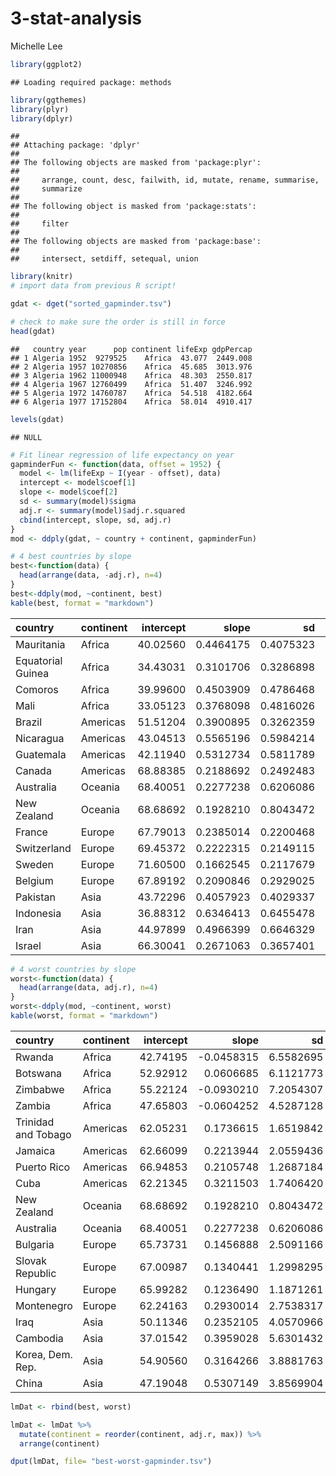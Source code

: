 # 3-stat-analysis
Michelle Lee  


```r
library(ggplot2)
```

```
## Loading required package: methods
```

```r
library(ggthemes)
library(plyr)
library(dplyr)
```

```
## 
## Attaching package: 'dplyr'
## 
## The following objects are masked from 'package:plyr':
## 
##     arrange, count, desc, failwith, id, mutate, rename, summarise,
##     summarize
## 
## The following object is masked from 'package:stats':
## 
##     filter
## 
## The following objects are masked from 'package:base':
## 
##     intersect, setdiff, setequal, union
```

```r
library(knitr)
# import data from previous R script!

gdat <- dget("sorted_gapminder.tsv")

# check to make sure the order is still in force
head(gdat)
```

```
##   country year      pop continent lifeExp gdpPercap
## 1 Algeria 1952  9279525    Africa  43.077  2449.008
## 2 Algeria 1957 10270856    Africa  45.685  3013.976
## 3 Algeria 1962 11000948    Africa  48.303  2550.817
## 4 Algeria 1967 12760499    Africa  51.407  3246.992
## 5 Algeria 1972 14760787    Africa  54.518  4182.664
## 6 Algeria 1977 17152804    Africa  58.014  4910.417
```

```r
levels(gdat)
```

```
## NULL
```

```r
# Fit linear regression of life expectancy on year
gapminderFun <- function(data, offset = 1952) {
  model <- lm(lifeExp ~ I(year - offset), data)
  intercept <- model$coef[1]
  slope <- model$coef[2]
  sd <- summary(model)$sigma
  adj.r <- summary(model)$adj.r.squared
  cbind(intercept, slope, sd, adj.r)
}
mod <- ddply(gdat, ~ country + continent, gapminderFun)

# 4 best countries by slope
best<-function(data) {
  head(arrange(data, -adj.r), n=4)
}
best<-ddply(mod, ~continent, best)
kable(best, format = "markdown")
```



|country           |continent | intercept|     slope|        sd|     adj.r|
|:-----------------|:---------|---------:|---------:|---------:|---------:|
|Mauritania        |Africa    |  40.02560| 0.4464175| 0.4075323| 0.9974417|
|Equatorial Guinea |Africa    |  34.43031| 0.3101706| 0.3286898| 0.9965555|
|Comoros           |Africa    |  39.99600| 0.4503909| 0.4786468| 0.9965358|
|Mali              |Africa    |  33.05123| 0.3768098| 0.4816026| 0.9949965|
|Brazil            |Americas  |  51.51204| 0.3900895| 0.3262359| 0.9978522|
|Nicaragua         |Americas  |  43.04513| 0.5565196| 0.5984214| 0.9964538|
|Guatemala         |Americas  |  42.11940| 0.5312734| 0.5811789| 0.9963301|
|Canada            |Americas  |  68.88385| 0.2188692| 0.2492483| 0.9960241|
|Australia         |Oceania   |  68.40051| 0.2277238| 0.6206086| 0.9776125|
|New Zealand       |Oceania   |  68.68692| 0.1928210| 0.8043472| 0.9489431|
|France            |Europe    |  67.79013| 0.2385014| 0.2200468| 0.9973870|
|Switzerland       |Europe    |  69.45372| 0.2222315| 0.2149115| 0.9971299|
|Sweden            |Europe    |  71.60500| 0.1662545| 0.2117679| 0.9950304|
|Belgium           |Europe    |  67.89192| 0.2090846| 0.2929025| 0.9939946|
|Pakistan          |Asia      |  43.72296| 0.4057923| 0.4029337| 0.9969746|
|Indonesia         |Asia      |  36.88312| 0.6346413| 0.6455478| 0.9968256|
|Iran              |Asia      |  44.97899| 0.4966399| 0.6646329| 0.9945169|
|Israel            |Asia      |  66.30041| 0.2671063| 0.3657401| 0.9942612|

```r
# 4 worst countries by slope
worst<-function(data) {
  head(arrange(data, adj.r), n=4)
}
worst<-ddply(mod, ~continent, worst)
kable(worst, format = "markdown")
```



|country             |continent | intercept|      slope|        sd|      adj.r|
|:-------------------|:---------|---------:|----------:|---------:|----------:|
|Rwanda              |Africa    |  42.74195| -0.0458315| 6.5582695| -0.0811244|
|Botswana            |Africa    |  52.92912|  0.0606685| 6.1121773| -0.0625743|
|Zimbabwe            |Africa    |  55.22124| -0.0930210| 7.2054307| -0.0381448|
|Zambia              |Africa    |  47.65803| -0.0604252| 4.5287128| -0.0341799|
|Trinidad and Tobago |Americas  |  62.05231|  0.1736615| 1.6519842|  0.7778082|
|Jamaica             |Americas  |  62.66099|  0.2213944| 2.0559436|  0.7862249|
|Puerto Rico         |Americas  |  66.94853|  0.2105748| 1.2687184|  0.8986010|
|Cuba                |Americas  |  62.21345|  0.3211503| 1.7406420|  0.9164739|
|New Zealand         |Oceania   |  68.68692|  0.1928210| 0.8043472|  0.9489431|
|Australia           |Oceania   |  68.40051|  0.2277238| 0.6206086|  0.9776125|
|Bulgaria            |Europe    |  65.73731|  0.1456888| 2.5091166|  0.5011964|
|Slovak Republic     |Europe    |  67.00987|  0.1340441| 1.2998295|  0.7709230|
|Hungary             |Europe    |  65.99282|  0.1236490| 1.1871261|  0.7745206|
|Montenegro          |Europe    |  62.24163|  0.2930014| 2.7538317|  0.7820517|
|Iraq                |Asia      |  50.11346|  0.2352105| 4.0570966|  0.5003626|
|Cambodia            |Asia      |  37.01542|  0.3959028| 5.6301432|  0.6025614|
|Korea, Dem. Rep.    |Asia      |  54.90560|  0.3164266| 3.8881763|  0.6733694|
|China               |Asia      |  47.19048|  0.5307149| 3.8569904|  0.8584051|

```r
lmDat <- rbind(best, worst)

lmDat <- lmDat %>%
  mutate(continent = reorder(continent, adj.r, max)) %>%
  arrange(continent)

dput(lmDat, file= "best-worst-gapminder.tsv")
```

